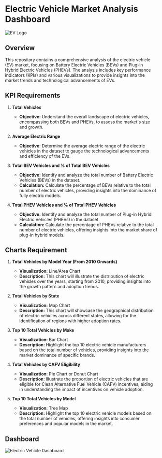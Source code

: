 # Electric Vehicle Market Analysis Dashboard

![EV Logo]([https://upload.wikimedia.org/wikipedia/commons/thumb/0/0e/Electric_car_logo.svg/1024px-Electric_car_logo.svg.png](https://www.google.com/imgres?q=electric%20vehicle%20png%20image&imgurl=https%3A%2F%2Fpngimg.com%2Fd%2Felectric_car_PNG9.png&imgrefurl=https%3A%2F%2Fpngimg.com%2Fimage%2F72410&docid=gK9sxTYRpQd-fM&tbnid=BUcv1GxC3l-ZjM&vet=12ahUKEwibqMacrriHAxVO1zQHHYVTAR8QM3oECBcQAA..i&w=718&h=629&hcb=2&ved=2ahUKEwibqMacrriHAxVO1zQHHYVTAR8QM3oECBcQAA))

## Overview

This repository contains a comprehensive analysis of the electric vehicle (EV) market, focusing on Battery Electric Vehicles (BEVs) and Plug-in Hybrid Electric Vehicles (PHEVs). The analysis includes key performance indicators (KPIs) and various visualizations to provide insights into the market trends and technological advancements of EVs.

## KPI Requirements

1. **Total Vehicles**
   - **Objective:** Understand the overall landscape of electric vehicles, encompassing both BEVs and PHEVs, to assess the market's size and growth.
   
2. **Average Electric Range**
   - **Objective:** Determine the average electric range of the electric vehicles in the dataset to gauge the technological advancements and efficiency of the EVs.
   
3. **Total BEV Vehicles and % of Total BEV Vehicles**
   - **Objective:** Identify and analyze the total number of Battery Electric Vehicles (BEVs) in the dataset.
   - **Calculation:** Calculate the percentage of BEVs relative to the total number of electric vehicles, providing insights into the dominance of fully electric models.
   
4. **Total PHEV Vehicles and % of Total PHEV Vehicles**
   - **Objective:** Identify and analyze the total number of Plug-in Hybrid Electric Vehicles (PHEVs) in the dataset.
   - **Calculation:** Calculate the percentage of PHEVs relative to the total number of electric vehicles, offering insights into the market share of plug-in hybrid models.

## Charts Requirement

1. **Total Vehicles by Model Year (From 2010 Onwards)**
   - **Visualization:** Line/Area Chart
   - **Description:** This chart will illustrate the distribution of electric vehicles over the years, starting from 2010, providing insights into the growth pattern and adoption trends.
   
2. **Total Vehicles by State**
   - **Visualization:** Map Chart
   - **Description:** This chart will showcase the geographical distribution of electric vehicles across different states, allowing for the identification of regions with higher adoption rates.
   
3. **Top 10 Total Vehicles by Make**
   - **Visualization:** Bar Chart
   - **Description:** Highlight the top 10 electric vehicle manufacturers based on the total number of vehicles, providing insights into the market dominance of specific brands.
   
4. **Total Vehicles by CAFV Eligibility**
   - **Visualization:** Pie Chart or Donut Chart
   - **Description:** Illustrate the proportion of electric vehicles that are eligible for Clean Alternative Fuel Vehicle (CAFV) incentives, aiding in understanding the impact of incentives on vehicle adoption.
   
5. **Top 10 Total Vehicles by Model**
   - **Visualization:** Tree Map
   - **Description:** Highlight the top 10 electric vehicle models based on the total number of vehicles, offering insights into consumer preferences and popular models in the market.

## Dashboard

![Electric Vehicle Dashboard](E:\Documents\5%20TABLEAU\ElectricVehicleDashboard.PNG)
